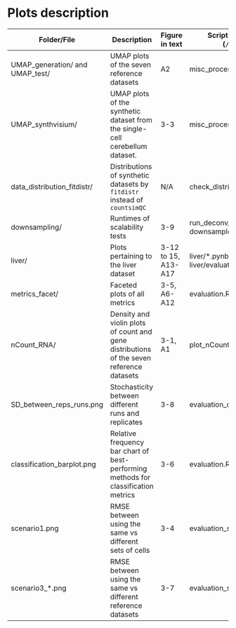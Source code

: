 # Plots description

| Folder/File                     | Description                                                                              | Figure in text         | Script to create plot (`/Scripts/`)                |
|---------------------------------|------------------------------------------------------------------------------------------|------------------------|----------------------------------------------------|
| UMAP_generation/ and UMAP_test/ | UMAP plots of the seven reference datasets                                               | A2                     | misc_processing.R                                                |
| UMAP_synthvisium/               | UMAP plots of the synthetic dataset from the single-cell cerebellum dataset.             | 3-3                    | misc_processing.R                                  |
| data_distribution_fitdistr/     | Distributions of synthetic datasets by `fitdistr` instead of `countsimQC`                | N/A                    | check_distributions_fitdistr.R                     |
| downsampling/                   | Runtimes of scalability tests                                                            | 3-9                    | run_deconv_downsample/ downsample_plot_heatmaps.py |
| liver/                          | Plots pertaining to the liver dataset                                                    | 3-12 to 15,  A13-A17 | liver/*.pynb, liver/evaluate_liver_data.R          |
| metrics_facet/                 | Faceted plots of all metrics                                                             | 3-5, A6-A12            | evaluation.R                                       |
| nCount_RNA/                     | Density and violin plots of count and gene distributions of the seven reference datasets | 3-1, A1                | plot_nCount.R                                      |
| SD_between_reps_runs.png        | Stochasticity between different runs and replicates                                      | 3-8                    | evaluation_old_3reps3runs.R                        |
| classification_barplot.png      | Relative frequency bar chart of best-performing methods for classification metrics       | 3-6                    | evaluation.R                                       |
| scenario1.png                   | RMSE between using the same vs different sets of cells                                   | 3-4                    | evaluation_s1.R                                    |
| scenario3_*.png                 | RMSE between using the same vs different reference datasets                              | 3-7                    | evaluation_s3.R                                    |
